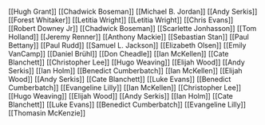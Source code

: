 [[Hugh Grant]]
[[Chadwick Boseman]]
[[Michael B. Jordan]]
[[Andy Serkis]]
[[Forest Whitaker]]
[[Letitia Wright]]
[[Letitia Wright]]
[[Chris Evans]]
[[Robert Downey Jr]]
[[Chadwick Boseman]]
[[Scarlette Jonhasson]]
[[Tom Holland]]
[[Jeremy Renner]]
[[Anthony Mackie]]
[[Sebastian Stan]]
[[Paul Bettany]]
[[Paul Rudd]]
[[Samuel L. Jackson]]
[[Elizabeth Olsen]]
[[Emily VanCamp]]
[[Daniel Brühl]]
[[Don Cheadle]]
[[Ian McKellen]]
[[Cate Blanchett]]
[[Christopher Lee]]
[[Hugo Weaving]]
[[Elijah Wood]]
[[Andy Serkis]]
[[Ian Holm]]
[[Benedict Cumberbatch]]
[[Ian McKellen]]
[[Elijah Wood]]
[[Andy Serkis]]
[[Cate Blanchett]]
[[Luke Evans]]
[[Benedict Cumberbatch]]
[[Evangeline Lilly]]
[[Ian McKellen]]
[[Christopher Lee]]
[[Hugo Weaving]]
[[Elijah Wood]]
[[Andy Serkis]]
[[Ian Holm]]
[[Cate Blanchett]]
[[Luke Evans]]
[[Benedict Cumberbatch]]
[[Evangeline Lilly]]
[[Thomasin McKenzie]]
